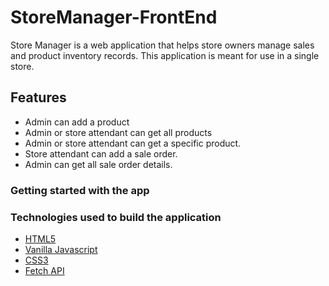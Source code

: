 # StoreManager-FrontEnd

Store Manager is a web application that helps store owners manage sales and product inventory records. This application is meant for use in a single store.

## Features

-   Admin can add a product
-   Admin or store attendant can get all products
-   Admin or store attendant can get a specific product.
-   Store attendant can add a sale order.
-   Admin can get all sale order details.

### Getting started with the app

### Technologies used to build the application

-   [HTML5](https://www.w3schools.com/html/html5_intro.asp)
-   [Vanilla Javascript](http://vanilla-js.com/)
-   [CSS3](https://developer.mozilla.org/en-US/docs/Web/CSS/CSS3)
-   [Fetch API](https://developer.mozilla.org/en-US/docs/Web/API/Fetch_API)
